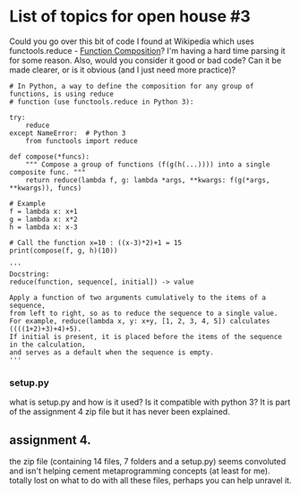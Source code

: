 # List of topics for open house #3

Could you go over this bit of code I found at Wikipedia which uses functools.reduce - [Function Composition](https://en.wikipedia.org/wiki/Function_composition_(computer_science))? I'm having a hard time parsing it for some reason.
Also, would you consider it good or bad code? Can it be made clearer, or is it obvious (and I just need more practice)?

```
# In Python, a way to define the composition for any group of functions, is using reduce 
# function (use functools.reduce in Python 3):

try:
    reduce
except NameError:  # Python 3
    from functools import reduce

def compose(*funcs):
    """ Compose a group of functions (f(g(h(...)))) into a single composite func. """
    return reduce(lambda f, g: lambda *args, **kwargs: f(g(*args, **kwargs)), funcs)

# Example
f = lambda x: x+1
g = lambda x: x*2
h = lambda x: x-3

# Call the function x=10 : ((x-3)*2)+1 = 15
print(compose(f, g, h)(10))

'''
Docstring:
reduce(function, sequence[, initial]) -> value

Apply a function of two arguments cumulatively to the items of a sequence,
from left to right, so as to reduce the sequence to a single value.
For example, reduce(lambda x, y: x+y, [1, 2, 3, 4, 5]) calculates ((((1+2)+3)+4)+5).
If initial is present, it is placed before the items of the sequence in the calculation,
and serves as a default when the sequence is empty.
'''
```

### setup.py
what is setup.py and how is it used?  Is it compatible with python 3?  It is part of the assignment 4 zip file but it has never been explained.  


## assignment 4.
the zip file (containing 14 files, 7 folders and a setup.py) seems convoluted and isn't helping cement metaprogramming concepts (at least for me).  totally lost on what to do with all these files, perhaps you can help unravel it.
